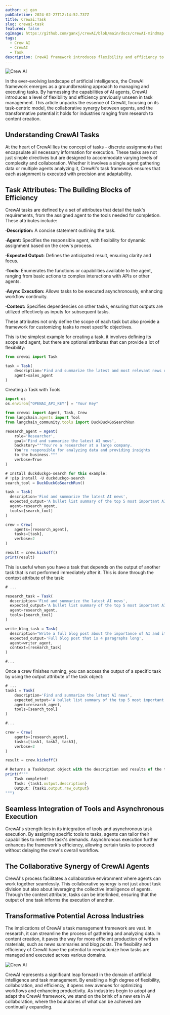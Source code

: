 ```yaml
---
author: xj gan
pubDatetime: 2024-02-27T12:14:52.737Z
title: Crewai:Task
slug: crewai-task
featured: false
ogImage: https://github.com/ganxj/crewAI/blob/main/docs/crewAI-mindmap.png
tags:
  - Crew AI
  - CrewAI
  - Task
description: CrewAI framework introduces flexibility and efficiency to AI workflows through customized tasks, tool integration, and agent collaboration, ushering in a new era of intelligent agent cooperation.
---
```


![Crew AI](@assets/images/crewai-task1.jpg)

In the ever-evolving landscape of artificial intelligence, the CrewAI framework emerges as a groundbreaking approach to managing and executing tasks. By harnessing the capabilities of AI agents, CrewAI introduces a level of flexibility and efficiency previously unseen in task management. This article unpacks the essence of CrewAI, focusing on its task-centric model, the collaborative synergy between agents, and the transformative potential it holds for industries ranging from research to content creation.

## Understanding CrewAI Tasks

At the heart of CrewAI lies the concept of tasks - discrete assignments that encapsulate all necessary information for execution. These tasks are not just simple directives but are designed to accommodate varying levels of complexity and collaboration. Whether it involves a single agent gathering data or multiple agents analyzing it, CrewAI's task framework ensures that each assignment is executed with precision and adaptability.

## Task Attributes: The Building Blocks of Efficiency

CrewAI tasks are defined by a set of attributes that detail the task's requirements, from the assigned agent to the tools needed for completion. These attributes include:

**·Description:** A concise statement outlining the task.

**·Agent:** Specifies the responsible agent, with flexibility for dynamic assignment based on the crew's process.

**·Expected Output:** Defines the anticipated result, ensuring clarity and focus.

**·Tools:** Enumerates the functions or capabilities available to the agent, ranging from basic actions to complex interactions with APIs or other agents.

**·Async Execution:** Allows tasks to be executed asynchronously, enhancing workflow continuity.

**·Context:** Specifies dependencies on other tasks, ensuring that outputs are utilized effectively as inputs for subsequent tasks.

These attributes not only define the scope of each task but also provide a framework for customizing tasks to meet specific objectives.

This is the simplest example for creating a task, it involves defining its scope and agent, but there are optional attributes that can provide a lot of flexibility:

```javascript
from crewai import Task

task = Task(
    description='Find and summarize the latest and most relevant news on AI',
    agent=sales_agent
)
```

Creating a Task with Tools

```javascript
import os
os.environ["OPENAI_API_KEY"] = "Your Key"

from crewai import Agent, Task, Crew
from langchain.agents import Tool
from langchain_community.tools import DuckDuckGoSearchRun

research_agent = Agent(
    role='Researcher',
    goal='Find and summarize the latest AI news',
    backstory="""You're a researcher at a large company.
    You're responsible for analyzing data and providing insights
    to the business."""
    verbose=True
)

# Install duckduckgo-search for this example:
# !pip install -U duckduckgo-search
search_tool = DuckDuckGoSearchRun()

task = Task(
  description='Find and summarize the latest AI news',
  expected_output='A bullet list summary of the top 5 most important AI news',
  agent=research_agent,
  tools=[search_tool]
)

crew = Crew(
    agents=[research_agent],
    tasks=[task],
    verbose=2
)

result = crew.kickoff()
print(result)
```

This is useful when you have a task that depends on the output of another task that is not performed immediately after it. This is done through the context attribute of the task:

```javascript
# ...

research_task = Task(
  description='Find and summarize the latest AI news',
  expected_output='A bullet list summary of the top 5 most important AI news',
  agent=research_agent,
  tools=[search_tool]
)

write_blog_task = Task(
  description="Write a full blog post about the importance of AI and its latest news",
  expected_output='Full blog post that is 4 paragraphs long',
  agent=writer_agent,
  context=[research_task]
)

#...
```

Once a crew finishes running, you can access the output of a specific task by using the output attribute of the task object:

```javascript
# ...
task1 = Task(
    description='Find and summarize the latest AI news',
    expected_output='A bullet list summary of the top 5 most important AI news',
    agent=research_agent,
    tools=[search_tool]
)

#...

crew = Crew(
    agents=[research_agent],
    tasks=[task1, task2, task3],
    verbose=2
)

result = crew.kickoff()

# Returns a TaskOutput object with the description and results of the task
print(f"""
    Task completed!
    Task: {task1.output.description}
    Output: {task1.output.raw_output}
""")
```

## Seamless Integration of Tools and Asynchronous Execution

CrewAI's strength lies in its integration of tools and asynchronous task execution. By assigning specific tools to tasks, agents can tailor their capabilities to meet the task's demands. Asynchronous execution further enhances the framework's efficiency, allowing certain tasks to proceed without delaying the crew's overall workflow.

## The Collaborative Synergy of CrewAI Agents

CrewAI's process facilitates a collaborative environment where agents can work together seamlessly. This collaborative synergy is not just about task division but also about leveraging the collective intelligence of agents. Through the context attribute, tasks can be interlinked, ensuring that the output of one task informs the execution of another.

## Transformative Potential Across Industries

The implications of CrewAI's task management framework are vast. In research, it can streamline the process of gathering and analyzing data. In content creation, it paves the way for more efficient production of written materials, such as news summaries and blog posts. The flexibility and efficiency of CrewAI have the potential to revolutionize how tasks are managed and executed across various domains.

![Crew AI](@assets/images/crewai-task2.jpg)

CrewAI represents a significant leap forward in the domain of artificial intelligence and task management. By enabling a high degree of flexibility, collaboration, and efficiency, it opens new avenues for optimizing workflows and enhancing productivity. As industries begin to adopt and adapt the CrewAI framework, we stand on the brink of a new era in AI collaboration, where the boundaries of what can be achieved are continually expanding.
